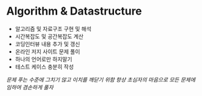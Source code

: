 # Algorithm & Datastructure
* 알고리즘 및 자료구조 구현 및 해석
* 시간복잡도 및 공간복잡도 계산
* 코딩인터뷰 내용 추가 및 갱신
* 온라인 저지 사이트 문제 풀이
* 하나의 언어로만 하지말기
* 테스트 케이스 충분히 작성

_문제 푸는 수준에 그치기 않고 이치를 깨닫기 위함_ 
_항상 초심자의 마음으로 모든 문제에 임하여 겸손하게 풀자_
